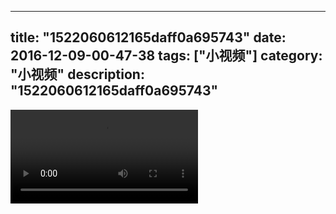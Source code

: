 
---
title: "1522060612165daff0a695743"
date: 2016-12-09-00-47-38
tags: ["小视频"]
category: "小视频"
description: "1522060612165daff0a695743"
---
<video src="http://ohtsqip0g.bkt.clouddn.com/1522060612165daff0a695743.mp4" controls="controls"></video>
